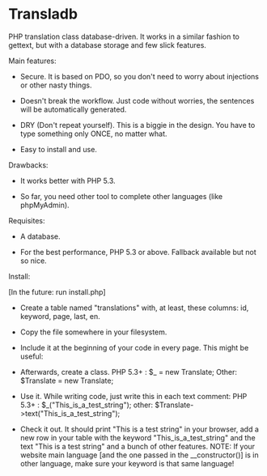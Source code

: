 Transladb
=========

PHP translation class database-driven. It works in a similar fashion to gettext, but with a database storage and few slick features.

Main features:
- Secure. It is based on PDO, so you don't need to worry about injections or other nasty things.

- Doesn't break the workflow. Just code without worries, the sentences will be automatically generated.

- DRY (Don't repeat yourself). This is a biggie in the design. You have to type something only ONCE, no matter what.

- Easy to install and use.


Drawbacks:
- It works better with PHP 5.3.

- So far, you need other tool to complete other languages (like phpMyAdmin).

Requisites:
- A database.

- For the best performance, PHP 5.3 or above. Fallback available but not so nice.

Install:

[In the future: run install.php]

- Create a table named "translations" with, at least, these columns: id, keyword, page, last, en.

- Copy the file somewhere in your filesystem.

- Include it at the beginning of your code in every page. This might be useful: <link will go here>

- Afterwards, create a class.
  PHP 5.3+ : $_ = new Translate;
  Other: $Translate = new Translate;

- Use it. While writing code, just write this in each text comment:
  PHP 5.3+ : $_("This_is_a_test_string");
  other: $Translate->text("This_is_a_test_string");

- Check it out. It should print "This is a test string" in your browser, add a new row in your table with the keyword "This_is_a_test_string" and the text "This is a test string" and a bunch of other features.
NOTE: If your website main language [and the one passed in the __constructor()] is in other language, make sure your keyword is that same language!
